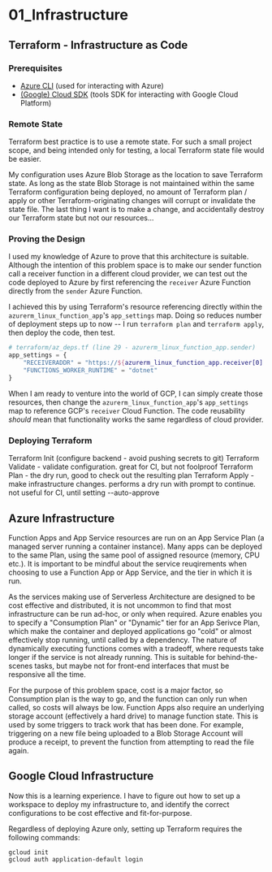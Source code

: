 # 01_Infrastructure

## Terraform - Infrastructure as Code

### Prerequisites

- [Azure CLI](https://docs.microsoft.com/en-us/cli/azure/install-azure-cli) (used for interacting with Azure)
- [(Google) Cloud SDK](https://cloud.google.com/sdk/docs/install) (tools SDK for interacting with Google Cloud Platform)

### Remote State

Terraform best practice is to use a remote state. For such a small project scope, and being intended only for testing, a local Terraform state file would be easier.

My configuration uses Azure Blob Storage as the location to save Terraform state. As long as the state Blob Storage is not maintained within the same Terraform configuration being deployed, no amount of Terraform plan / apply or other Terraform-originating changes will corrupt or invalidate the state file. The last thing I want is to make a change, and accidentally destroy our Terraform state but not our resources...

### Proving the Design

I used my knowledge of Azure to prove that this architecture is suitable. Although the intention of this problem space is to make our sender function call a receiver function in a different cloud provider, we can test out the code deployed to Azure by first referencing the `receiver` Azure Function directly from the `sender` Azure Function. 

I achieved this by using Terraform's resource referencing directly within the `azurerm_linux_function_app`'s `app_settings` map. Doing so reduces number of deployment steps up to now -- I run `terraform plan` and `terraform apply`, then deploy the code, then test.

```terraform
# terraform/az_deps.tf (line 29 - azurerm_linux_function_app.sender)
app_settings = {
    "RECEIVERADDR" = "https://${azurerm_linux_function_app.receiver[0].default_hostname}/api/receiver?code=${data.azurerm__function_app_host_keys.receiver[0].default_function_key}"
    "FUNCTIONS_WORKER_RUNTIME" = "dotnet"
}
```

When I am ready to venture into the world of GCP, I can simply create those resources, then change the `azurerm_linux_function_app`'s `app_settings` map to reference GCP's `receiver` Cloud Function. The code reusability _should_ mean that functionality works the same regardless of cloud provider.

### Deploying Terraform

Terraform Init (configure backend - avoid pushing secrets to git)
Terraform Validate - validate configuration. great for CI, but not foolproof
Terraform Plan - the dry run, good to check out the resulting plan
Terraform Apply - make infrastructure changes. performs a dry run with prompt to continue. not useful for CI, until setting --auto-approve

## Azure Infrastructure

Function Apps and App Service resources are run on an App Service Plan (a managed server running a container instance). Many apps can be deployed to the same Plan, using the same pool of assigned resource (memory, CPU etc.). It is important to be mindful about the service reuqirements when choosing to use a Function App or App Service, and the tier in which it is run.

As the services making use of Serverless Architecture are designed to be cost effective and distributed, it is not uncommon to find that most infrastructure can be run ad-hoc, or only when required. Azure enables you to specify a "Consumption Plan" or "Dynamic" tier for an App Serivce Plan, which make the container and deployed applications go "cold" or almost effectively stop running, until called by a dependency. The nature of dynamically executing functions comes with a tradeoff, where requests take longer if the service is not already running. This is suitable for behind-the-scenes tasks, but maybe not for front-end interfaces that must be responsive all the time.

For the purpose of this problem space, cost is a major factor, so Consumption plan is the way to go, and the function can only run when called, so costs will always be low. Function Apps also require an underlying storage account (effectively a hard drive) to manage function state. This is used by some triggers to track work that has been done. For example, triggering on a new file being uploaded to a Blob Storage Account will produce a receipt, to prevent the function from attempting to read the file again.

## Google Cloud Infrastructure

Now this is a learning experience. I have to figure out how to set up a workspace to deploy my infrastructure to, and identify the correct configurations to be cost effective and fit-for-purpose.

Regardless of deploying Azure only, setting up Terraform requires the following commands:

```
gcloud init
gcloud auth application-default login
```